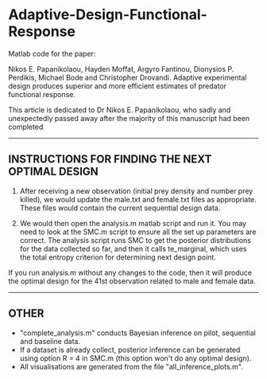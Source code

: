 # Adaptive-Design-Functional-Response

Matlab code for the paper:

Nikos E. Papanikolaou, Hayden Moffat, Argyro Fantinou, Dionysios P. Perdikis, Michael Bode and Christopher Drovandi. Adaptive experimental design produces superior and more efficient estimates of predator functional response. 

This article is dedicated to Dr Nikos E. Papanikolaou, who sadly and unexpectedly passed away after the majority of this manuscript had been completed

---------------------------------------------------------------------
INSTRUCTIONS FOR FINDING THE NEXT OPTIMAL DESIGN
---------------------------------------------------------------------

1. After receiving a new observation (initial prey density and number prey killed), we would update the 
male.txt and female.txt files as appropriate. These files would contain the current 
sequential design data.  

2. We would then open the analysis.m matlab script and run it. You may need to 
look at the SMC.m script to ensure all the set up parameters are correct.
The analysis script runs SMC to get the posterior distributions for the data collected so far,
and then it calls te_marginal, which uses the total entropy criterion for determining next design point.

If you run analysis.m without any changes to the code, then it will produce the 
optimal design for the 41st observation related to male and female data.

---------------------------------------------------------------------
OTHER
---------------------------------------------------------------------

- "complete_analysis.m" conducts Bayesian inference on pilot, 
sequential and baseline data.
- If a dataset is already collect, posterior inference can be generated
  using option R = 4 in SMC.m (this option won't do any optimal design).
- All visualisations are generated from the file "all_inference_plots.m".



